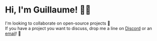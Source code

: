 # Hi, I'm Guillaume! 👋🏻

I'm looking to collaborate on open-source projects 🤝\
If you have a project you want to discuss, drop me a line on <a href="https://discordapp.com/users/305792870336430080" target="_blank" rel="nofollow">Discord</a> or an <a href="mailto:hello@guillaumecatel.com">email</a>! 💬
